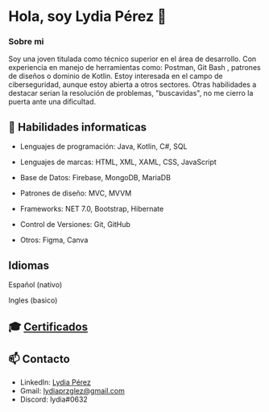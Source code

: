 # Hola, soy Lydia Pérez 👋

### Sobre mi

Soy una joven titulada como técnico superior en el área de desarrollo. Con experiencia en manejo de herramientas como: Postman, Git Bash , patrones de diseños o dominio de Kotlin. Estoy interesada en el campo de ciberseguridad, aunque estoy abierta a otros sectores. Otras habilidades a destacar serian la resolución de problemas, "buscavidas", no me cierro la puerta ante una dificultad.

## 🚀 Habilidades informaticas

- Lenguajes de programación: Java, Kotlin, C#, SQL
  
- Lenguajes de marcas: HTML,  XML, XAML, CSS, JavaScript
  
- Base de Datos: Firebase, MongoDB, MariaDB
  
- Patrones de diseño: MVC, MVVM
  
- Frameworks: NET 7.0, Bootstrap, Hibernate

- Control de Versiones: Git, GitHub
  
- Otros: Figma, Canva

##  Idiomas
  Español (nativo)
  
  Ingles (basico)

## 🎓 [Certificados](https://drive.google.com/drive/folders/18cb32gzK8bOTpsY58mT6LOi20tCdP7CM?usp=drive_link)

## 📫 Contacto

- LinkedIn: [Lydia Pérez](https://www.linkedin.com/in/lydia-perez-gonzalez-062564250/)
- Gmail: lydiaprzglez@gmail.com
- Discord: lydia#0632

